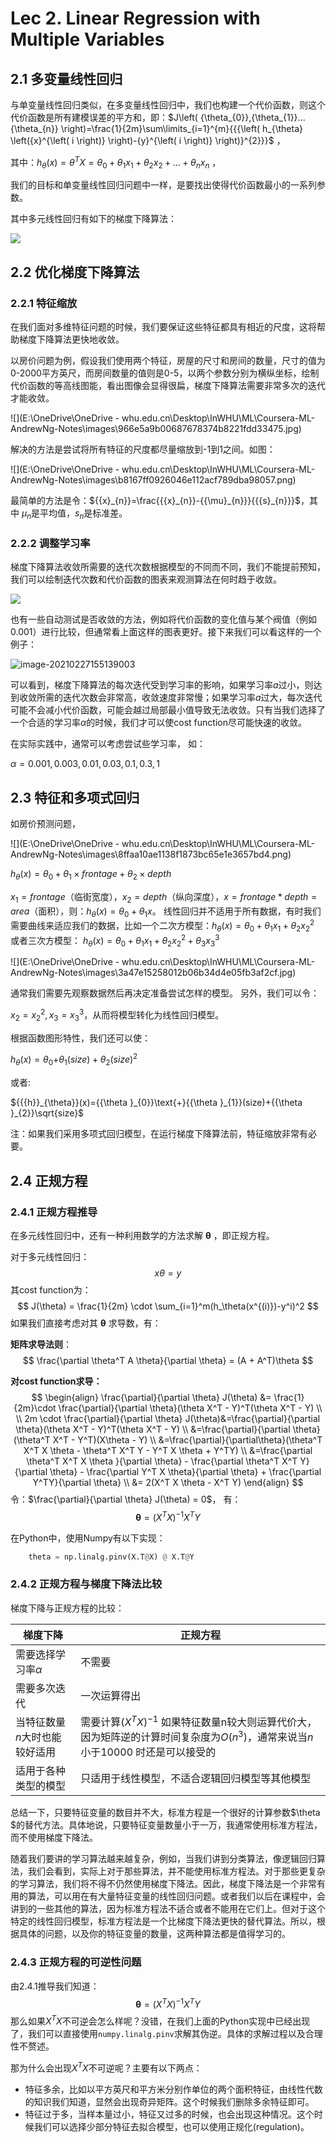# Lec 2. Linear Regression with Multiple Variables

## 2.1 多变量线性回归

与单变量线性回归类似，在多变量线性回归中，我们也构建一个代价函数，则这个代价函数是所有建模误差的平方和，即：$J\left( {\theta_{0}},{\theta_{1}}...{\theta_{n}} \right)=\frac{1}{2m}\sum\limits_{i=1}^{m}{{{\left( h_{\theta} \left({x}^{\left( i \right)} \right)-{y}^{\left( i \right)} \right)}^{2}}}$ ，

其中：$h_{\theta}\left( x \right)=\theta^{T}X={\theta_{0}}+{\theta_{1}}{x_{1}}+{\theta_{2}}{x_{2}}+...+{\theta_{n}}{x_{n}}$ ，

我们的目标和单变量线性回归问题中一样，是要找出使得代价函数最小的一系列参数。

其中多元线性回归有如下的梯度下降算法：

<img src="https://gallery-1259614029.cos.ap-chengdu.myqcloud.com/img/20210225113505.jpg"/>



## 2.2 优化梯度下降算法

### 2.2.1 特征缩放

在我们面对多维特征问题的时候，我们要保证这些特征都具有相近的尺度，这将帮助梯度下降算法更快地收敛。

以房价问题为例，假设我们使用两个特征，房屋的尺寸和房间的数量，尺寸的值为 0-2000平方英尺，而房间数量的值则是0-5，以两个参数分别为横纵坐标，绘制代价函数的等高线图能，看出图像会显得很扁，梯度下降算法需要非常多次的迭代才能收敛。

![](E:\OneDrive\OneDrive - whu.edu.cn\Desktop\InWHU\ML\Coursera-ML-AndrewNg-Notes\images\966e5a9b00687678374b8221fdd33475.jpg)

解决的方法是尝试将所有特征的尺度都尽量缩放到-1到1之间。如图：

![](E:\OneDrive\OneDrive - whu.edu.cn\Desktop\InWHU\ML\Coursera-ML-AndrewNg-Notes\images\b8167ff0926046e112acf789dba98057.png)

最简单的方法是令：${{x}_{n}}=\frac{{{x}_{n}}-{{\mu}_{n}}}{{{s}_{n}}}$，其中 ${\mu_{n}}$是平均值，${s_{n}}$是标准差。



### 2.2.2 调整学习率

梯度下降算法收敛所需要的迭代次数根据模型的不同而不同，我们不能提前预知，我们可以绘制迭代次数和代价函数的图表来观测算法在何时趋于收敛。

![](https://gallery-1259614029.cos.ap-chengdu.myqcloud.com/img/20210227154718.jpg)

也有一些自动测试是否收敛的方法，例如将代价函数的变化值与某个阀值（例如0.001）进行比较，但通常看上面这样的图表更好。接下来我们可以看这样的一个例子：

![image-20210227155139003](https://gallery-1259614029.cos.ap-chengdu.myqcloud.com/img/20210227155139.png)

可以看到，梯度下降算法的每次迭代受到学习率的影响，如果学习率$a$过小，则达到收敛所需的迭代次数会非常高，收敛速度非常慢；如果学习率$a$过大，每次迭代可能不会减小代价函数，可能会越过局部最小值导致无法收敛。只有当我们选择了一个合适的学习率$\alpha$的时候，我们才可以使cost function尽可能快速的收敛。



在实际实践中，通常可以考虑尝试些学习率， 如：

$\alpha=0.001, 0.003, 0.01, 0.03, 0.1, 0.3, 1$



## 2.3 特征和多项式回归

如房价预测问题，

![](E:\OneDrive\OneDrive - whu.edu.cn\Desktop\InWHU\ML\Coursera-ML-AndrewNg-Notes\images\8ffaa10ae1138f1873bc65e1e3657bd4.png)

$h_{\theta}\left( x \right)={\theta_{0}}+{\theta_{1}}\times{frontage}+{\theta_{2}}\times{depth}$ 

${x_{1}}=frontage$（临街宽度），${x_{2}}=depth$（纵向深度），$x=frontage*depth=area$（面积），则：${h_{\theta}}\left( x \right)={\theta_{0}}+{\theta_{1}}x$。
线性回归并不适用于所有数据，有时我们需要曲线来适应我们的数据，比如一个二次方模型：$h_{\theta}\left( x \right)={\theta_{0}}+{\theta_{1}}{x_{1}}+{\theta_{2}}{x_{2}^2}$
 或者三次方模型： $h_{\theta}\left( x \right)={\theta_{0}}+{\theta_{1}}{x_{1}}+{\theta_{2}}{x_{2}^2}+{\theta_{3}}{x_{3}^3}$ 


![](E:\OneDrive\OneDrive - whu.edu.cn\Desktop\InWHU\ML\Coursera-ML-AndrewNg-Notes\images\3a47e15258012b06b34d4e05fb3af2cf.jpg)

通常我们需要先观察数据然后再决定准备尝试怎样的模型。 另外，我们可以令：

${{x}_{2}}=x_{2}^{2},{{x}_{3}}=x_{3}^{3}$，从而将模型转化为线性回归模型。

根据函数图形特性，我们还可以使：

${{{h}}_{\theta}}(x)={{\theta }_{0}}\text{+}{{\theta }_{1}}(size)+{{\theta}_{2}}{{(size)}^{2}}$

或者:

${{{h}}_{\theta}}(x)={{\theta }_{0}}\text{+}{{\theta }_{1}}(size)+{{\theta }_{2}}\sqrt{size}$

注：如果我们采用多项式回归模型，在运行梯度下降算法前，特征缩放非常有必要。



## 2.4 正规方程

### 2.4.1 正规方程推导

在多元线性回归中，还有一种利用数学的方法求解 $\boldsymbol{ \theta }$ ，即正规方程。

对于多元线性回归：
$$
x\theta = y
$$
其cost function为：
$$
J(\theta) = \frac{1}{2m} \cdot \sum_{i=1}^m(h_\theta(x^{(i)})-y^i)^2
$$
如果我们直接考虑对其 $\boldsymbol{ \theta }$ 求导数，有：

**矩阵求导法则**：
$$
\frac{\partial \theta^T A \theta}{\partial \theta} = (A + A^T)\theta
$$


**对cost function求导：**
$$
\begin{align}
\frac{\partial}{\partial \theta} J(\theta) &= \frac{1}{2m}\cdot \frac{\partial}{\partial \theta}(\theta X^T - Y)^T(\theta X^T - Y) \\ 
\\
2m \cdot \frac{\partial}{\partial \theta} J(\theta)&=\frac{\partial}{\partial \theta}(\theta X^T - Y)^T(\theta X^T - Y) \\
&=\frac{\partial}{\partial \theta}(\theta^T X^T - Y^T)(X\theta - Y) \\
&=\frac{\partial}{\partial\theta}(\theta^T X^T X \theta - \theta^T X^T Y - Y^T X \theta + Y^TY) \\
&=\frac{\partial \theta^T X^T X \theta }{\partial \theta} - \frac{\partial \theta^T X^T Y}{\partial \theta} - \frac{\partial Y^T X \theta}{\partial \theta} + \frac{\partial Y^TY}{\partial \theta} \\
&= 2(X^T X \theta - X^T Y)
\end{align}
$$
令：$\frac{\partial}{\partial \theta} J(\theta) = 0$， 有：
$$
\boldsymbol{\theta} = (X^T X)^{-1}X^TY
$$


在Python中，使用Numpy有以下实现：

```python
	theta = np.linalg.pinv(X.T@X) @ X.T@Y
```



### 2.4.2 正规方程与梯度下降法比较

梯度下降与正规方程的比较：

| 梯度下降                      | 正规方程                                                     |
| ----------------------------- | ------------------------------------------------------------ |
| 需要选择学习率$\alpha$        | 不需要                                                       |
| 需要多次迭代                  | 一次运算得出                                                 |
| 当特征数量$n$大时也能较好适用 | 需要计算${{\left( {{X}^{T}}X \right)}^{-1}}$ 如果特征数量n较大则运算代价大，因为矩阵逆的计算时间复杂度为$O\left( {{n}^{3}} \right)$，通常来说当$n$小于10000 时还是可以接受的 |
| 适用于各种类型的模型          | 只适用于线性模型，不适合逻辑回归模型等其他模型               |

总结一下，只要特征变量的数目并不大，标准方程是一个很好的计算参数$\theta $的替代方法。具体地说，只要特征变量数量小于一万，我通常使用标准方程法，而不使用梯度下降法。

随着我们要讲的学习算法越来越复杂，例如，当我们讲到分类算法，像逻辑回归算法，我们会看到，实际上对于那些算法，并不能使用标准方程法。对于那些更复杂的学习算法，我们将不得不仍然使用梯度下降法。因此，梯度下降法是一个非常有用的算法，可以用在有大量特征变量的线性回归问题。或者我们以后在课程中，会讲到的一些其他的算法，因为标准方程法不适合或者不能用在它们上。但对于这个特定的线性回归模型，标准方程法是一个比梯度下降法更快的替代算法。所以，根据具体的问题，以及你的特征变量的数量，这两种算法都是值得学习的。



### 2.4.3 正规方程的可逆性问题

由2.4.1推导我们知道：
$$
\boldsymbol{\theta} = (X^T X)^{-1}X^TY
$$
那么如果$X^T X$不可逆会怎么样呢？没错，在我们上面的Python实现中已经出现了，我们可以直接使用`numpy.linalg.pinv`求解其伪逆。具体的求解过程以及合理性不赘述。

那为什么会出现$X^T X$不可逆呢？主要有以下两点：

+ 特征多余，比如以平方英尺和平方米分别作单位的两个面积特征，由线性代数的知识我们知道，显然会出现奇异矩阵。这个时候我们删除多余特征即可。
+ 特征过于多，当样本量过小，特征又过多的时候，也会出现这种情况。这个时候我们可以选择少部分特征去拟合模型，也可以使用正规化(regulation)。

